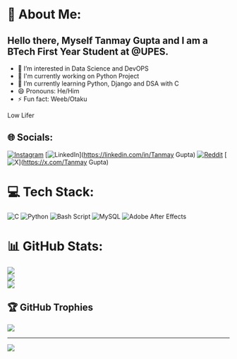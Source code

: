 



<!---
Dragon-do/Dragon-do is a ✨ special ✨ repository because its `README.md` (this file) appears on your GitHub profile.
You can click the Preview link to take a look at your changes.
--->
# 💫 About Me:
## Hello there, Myself Tanmay Gupta and I am a BTech First Year Student at @UPES. 


- 👀 I’m interested in Data Science and DevOPS
- 🙂 I'm currently working on Python Project
- 🌱 I’m currently learning Python, Django and DSA with C
- 😄 Pronouns: He/Him
- ⚡ Fun fact: Weeb/Otaku

Low Lifer


## 🌐 Socials:
[![Instagram](https://img.shields.io/badge/Instagram-%23E4405F.svg?logo=Instagram&logoColor=white)](https://instagram.com/tanmay._.kun) [![LinkedIn](https://img.shields.io/badge/LinkedIn-%230077B5.svg?logo=linkedin&logoColor=white)](https://linkedin.com/in/Tanmay Gupta) [![Reddit](https://img.shields.io/badge/Reddit-%23FF4500.svg?logo=Reddit&logoColor=white)](https://reddit.com/user/Plus-Ad-542) [![X](https://img.shields.io/badge/X-black.svg?logo=X&logoColor=white)](https://x.com/Tanmay Gupta) 

# 💻 Tech Stack:
![C](https://img.shields.io/badge/c-%2300599C.svg?style=plastic&logo=c&logoColor=white) ![Python](https://img.shields.io/badge/python-3670A0?style=plastic&logo=python&logoColor=ffdd54) ![Bash Script](https://img.shields.io/badge/bash_script-%23121011.svg?style=plastic&logo=gnu-bash&logoColor=white) ![MySQL](https://img.shields.io/badge/mysql-4479A1.svg?style=plastic&logo=mysql&logoColor=white) ![Adobe After Effects](https://img.shields.io/badge/Adobe%20After%20Effects-9999FF.svg?style=plastic&logo=Adobe%20After%20Effects&logoColor=white)
# 📊 GitHub Stats:
![](https://github-readme-stats.vercel.app/api?username=Dragon-do&theme=tokyonight&hide_border=false&include_all_commits=true&count_private=true)<br/>
![](https://github-readme-streak-stats.herokuapp.com/?user=Dragon-do&theme=tokyonight&hide_border=false)<br/>
![](https://github-readme-stats.vercel.app/api/top-langs/?username=Dragon-do&theme=tokyonight&hide_border=false&include_all_commits=true&count_private=true&layout=compact)

## 🏆 GitHub Trophies
![](https://github-profile-trophy.vercel.app/?username=Dragon-do&theme=radical&no-frame=false&no-bg=false&margin-w=4)

---
[![](https://visitcount.itsvg.in/api?id=Dragon-do&icon=5&color=4)](https://visitcount.itsvg.in)

<!-- Proudly created with GPRM ( https://gprm.itsvg.in ) -->